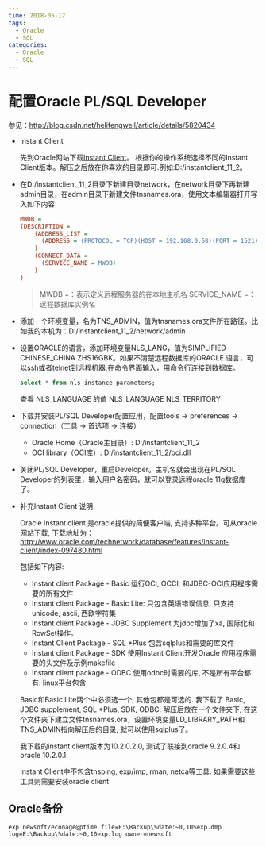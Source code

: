```yaml
---
time: 2018-05-12
tags:
  - Oracle
  - SQL
categories:
  - Oracle
  - SQL
---
```


# 配置Oracle PL/SQL Developer

参见：<http://blog.csdn.net/helifengwell/article/details/5820434>

- Instant Client

  先到Oracle网站下载[Instant Client](http://www.oracle.com/technology/global/cn/software/tech/oci/instantclient/index.html)。
  根据你的操作系统选择不同的Instant Client版本。解压之后放在你喜欢的目录即可.例如:D:/instantclient_11_2。

- 在D:/instantclient_11_2目录下新建目录network，在network目录下再新建admin目录，在admin目录下新建文件tnsnames.ora，使用文本编辑器打开写入如下内容:

  ```ini
  MWDB =
  (DESCRIPTION =
      (ADDRESS_LIST =
        (ADDRESS = (PROTOCOL = TCP)(HOST = 192.168.0.58)(PORT = 1521))
      )
      (CONNECT_DATA =
        (SERVICE_NAME = MWDB)
      )
  )
  ```

  > MWDB =：表示定义远程服务器的在本地主机名
  > SERVICE_NAME =：远程数据库实例名

- 添加一个环境变量，名为TNS_ADMIN，值为tnsnames.ora文件所在路径。比如我的本机为：D:/instantclient_11_2/network/admin

- 设置ORACLE的语言，添加环境变量NLS_LANG，值为SIMPLIFIED CHINESE_CHINA.ZHS16GBK。如果不清楚远程数据库的ORACLE 语言，可以ssh或者telnet到远程机器,在命令界面输入，用命令行连接到数据库。

  ```sql
  select * from nls_instance_parameters;
  ```

  查看 NLS_LANGUAGE 的值
  NLS_LANGUAGE
  NLS_TERRITORY

- 下载并安装PL/SQL Developer配置应用，配置tools -> preferences -> connection（工具 -> 首选项 -> 连接）
  - Oracle Home（Oracle主目录）: D:/instantclient_11_2
  - OCI library（OCI库）: D:/instantclient_11_2/oci.dll

- 关闭PL/SQL Developer，重启Developer。主机名就会出现在PL/SQL Developer的列表里，输入用户名密码，就可以登录远程oracle 11g数据库了。

- 补充Instant Client 说明

  Oracle Instant client 是oracle提供的简便客户端, 支持多种平台。可从oracle网站下载, 下载地址为：
  <http://www.oracle.com/technetwork/database/features/instant-client/index-097480.html>

  包括如下内容:

  - Instant client Package - Basic 运行OCI, OCCI, 和JDBC-OCI应用程序需要的所有文件
  - Instant client Package - Basic Lite: 只包含英语错误信息, 只支持unicode, ascii, 西欧字符集
  - Instant client Package - JDBC Supplement  为jdbc增加了xa, 国际化和RowSet操作。
  - Instant Client Package - SQL *Plus 包含sqlplus和需要的库文件
  - Instant client Package - SDK 使用Instant Client开发Oracle 应用程序需要的头文件及示例makefile
  - Instant client package - ODBC 使用odbc时需要的库, 不是所有平台都有. linux平台包含

  Basic和Basic Lite两个中必须选一个, 其他包都是可选的. 我下载了 Basic, JDBC supplement, SQL *Plus, SDK, ODBC. 解压后放在一个文件夹下, 在这个文件夹下建立文件tnsnames.ora，设置环境变量LD_LIBRARY_PATH和TNS_ADMIN指向解压后的目录, 就可以使用sqlplus了。

  我下载的instant client版本为10.2.0.2.0, 测试了联接到oracle 9.2.0.4和oracle 10.2.0.1.

  Instant Client中不包含tnsping, exp/imp, rman, netca等工具. 如果需要这些工具则需要安装oracle client

## Oracle备份

```dos
exp newsoft/econage@ptime file=E:\Backup\%date:~0,10%exp.dmp log=E:\Backup\%date:~0,10exp.log owner=newsoft
```
